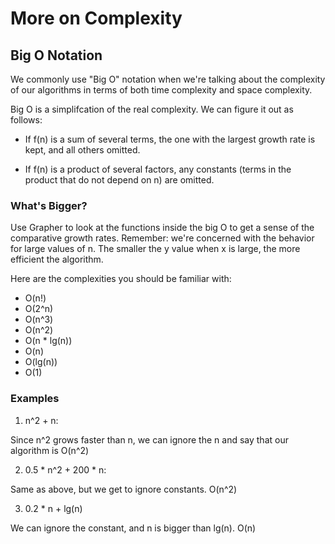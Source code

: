 # More on Complexity

## Big O Notation

We commonly use "Big O" notation when we're talking about the
complexity of our algorithms in terms of both time complexity and
space complexity.

Big O is a simplifcation of the real complexity. We can figure it out
as follows:

- If f(n) is a sum of several terms, the one with the largest growth
  rate is kept, and all others omitted.

- If f(n) is a product of several factors, any constants (terms in the
  product that do not depend on n) are omitted.

### What's Bigger?

Use Grapher to look at the functions inside the big O to get a sense
of the comparative growth rates. Remember: we're concerned with the
behavior for large values of n. The smaller the y value when x is
large, the more efficient the algorithm.

Here are the complexities you should be familiar with:
- O(n!)
- O(2^n)
- O(n^3)
- O(n^2)
- O(n * lg(n))
- O(n)
- O(lg(n))
- O(1)

### Examples

1. n^2 + n:

Since n^2 grows faster than n, we can ignore the n and say that our algorithm is O(n^2)

2. 0.5 * n^2 + 200 * n:

Same as above, but we get to ignore constants. O(n^2)

3. 0.2 * n + lg(n)

We can ignore the constant, and n is bigger than lg(n). O(n)
